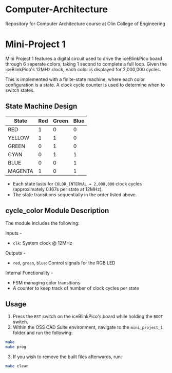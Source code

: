 # Computer-Architecture
 Repository for Computer Architecture course at Olin College of Engineering

# Mini-Project 1
Mini Project 1 features a digital circuit used to drive the iceBlinkPico board through 6 seperate colors, taking 1 second to complete a full loop. Given the iceBlinkPico's 12MHz clock, each color is displayed for 2,000,000 cycles.

This is implemented with a finite-state machine, where each color configuration is a state. A clock cycle counter is used to determine when to switch states.

## State Machine Design

| State   | Red | Green | Blue |
|---------|-----|-------|------|
| RED     |  1  |   0   |  0   |
| YELLOW  |  1  |   1   |  0   |
| GREEN   |  0  |   1   |  0   |
| CYAN    |  0  |   1   |  1   |
| BLUE    |  0  |   0   |  1   |
| MAGENTA |  1  |   0   |  1   |

- Each state lasts for `COLOR_INTERVAL = 2,000,000` clock cycles (approximately 0.167s per state at 12MHz).
- The state transitions sequentially in the order listed above.

## cycle_color Module Description

The module includes the following:

Inputs -
- `clk`: System clock @ 12MHz

Outputs -
- `red`, `green`, `blue`: Control signals for the RGB LED

Internal Functionality -
- FSM managing color transitions
- A counter to keep track of number of clock cycles per state

## Usage

1. Press the `RST` switch on the iceBlinkPico's board while holding the `BOOT` switch.
2. Within the OSS CAD Suite environment, navigate to the `mini_project_1` folder and run the following:
```bash
make
make prog
```
3. If you wish to remove the built files afterwards, run:
```bash
make clean
```



